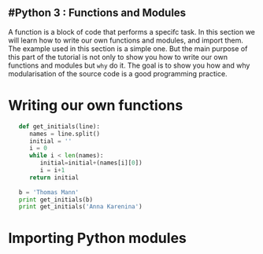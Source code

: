 #Python 3 : Functions and Modules
-----------------------

A function is a block of code that performs a specifc task. In this section we
will learn how to write our own functions and modules, and import them. The example used in this section is a simple one. But the main purpose of this part of the tutorial is not only to show you how to write our own functions and modules but `why` do it. The goal is to show you how and why modularisation of the source code is a good programming practice.

Writing our own functions
============



```python
   def get_initials(line):
      names = line.split()
      initial = ''
      i = 0
      while i < len(names):
         initial=initial+(names[i][0])
         i = i+1
      return initial
   
   b = 'Thomas Mann'
   print get_initials(b)
   print get_initials('Anna Karenina')
```


Importing Python modules
============
